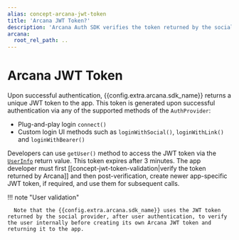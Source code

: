 ```yaml
---
alias: concept-arcana-jwt-token
title: 'Arcana JWT Token?'
description: 'Arcana Auth SDK verifies the token returned by the social provider and then returns an Arcana JWT Token to the app. Learn more.'
arcana:
  root_rel_path: ..
---
```


# Arcana JWT Token

Upon successful authentication, {{config.extra.arcana.sdk_name}} returns a unique JWT token to the app. This token is generated upon successful authentication via any of the supported methods of the `AuthProvider`:

* Plug-and-play login `connect()` 
* Custom login UI methods such as `loginWithSocial()`, `loginWithLink()` and `loginWithBearer()`

Developers can use `getUser()` method to access the JWT token via the [`UserInfo`](https://authsdk-ref-guide.netlify.app/interfaces/userinfo) return value. This token expires after 3 minutes. The app developer must first [[concept-jwt-token-validation|verify the token returned by Arcana]] and then post-verification, create newer app-specific JWT token, if required, and use them for subsequent calls.

!!! note "User validation"

      Note that the {{config.extra.arcana.sdk_name}} uses the JWT token returned by the social provider, after user authentication, to verify the user internally before creating its own Arcana JWT token and returning it to the app.
